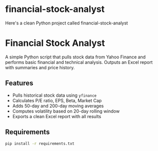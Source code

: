 # financial-stock-analyst
Here's a clean Python project called financial-stock-analyst 

# Financial Stock Analyst

A simple Python script that pulls stock data from Yahoo Finance and performs basic financial and technical analysis. Outputs an Excel report with summaries and price history.

## Features

- Pulls historical stock data using `yfinance`
- Calculates P/E ratio, EPS, Beta, Market Cap
- Adds 50-day and 200-day moving averages
- Computes volatility based on 20-day rolling window
- Exports a clean Excel report with all results

## Requirements

```bash
pip install -r requirements.txt
